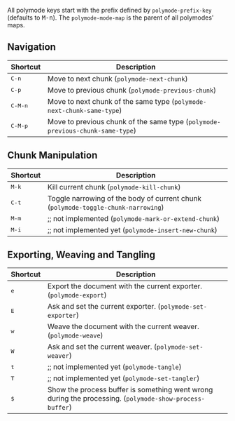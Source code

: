 
All polymode keys start with the prefix defined by `polymode-prefix-key`
(defaults to <kbd>M-n</kbd>). The `polymode-mode-map` is the parent of all
polymodes' maps.

## Navigation

Shortcut | Description
---------|-------------
<kbd>C-n</kbd> | Move to next chunk (`polymode-next-chunk`) 
<kbd>C-p</kbd> | Move to previous chunk (`polymode-previous-chunk`) 
<kbd>C-M-n</kbd> | Move to next chunk of the same type (`polymode-next-chunk-same-type`) 
<kbd>C-M-p</kbd> | Move to previous chunk of the same type (`polymode-previous-chunk-same-type`) 

## Chunk Manipulation

Shortcut | Description
---------|-------------
<kbd>M-k</kbd> | Kill current chunk (`polymode-kill-chunk`) 
<kbd>C-t</kbd> | Toggle narrowing of the body of current chunk (`polymode-toggle-chunk-narrowing`) 
<kbd>M-m</kbd> | ;; not implemented (`polymode-mark-or-extend-chunk`) 
<kbd>M-i</kbd> | ;; not implemented yet (`polymode-insert-new-chunk`)

## Exporting, Weaving and Tangling

Shortcut | Description
---------|-------------
<kbd>e</kbd> | Export the document with the current exporter. (`polymode-export`)
<kbd>E</kbd> | Ask and set the current exporter.  (`polymode-set-exporter`)
<kbd>w</kbd> | Weave the document with the current weaver. (`polymode-weave`)
<kbd>W</kbd> | Ask and set the current weaver. (`polymode-set-weaver`)
<kbd>t</kbd> | ;; not implemented yet (`polymode-tangle`)
<kbd>T</kbd> | ;; not implemented yet (`polymode-set-tangler`)
<kbd>$</kbd> | Show the process buffer is something went wrong during the processing. (`polymode-show-process-buffer`)

